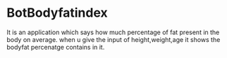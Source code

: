 # BotBodyfatindex
It is an application which says how much percentage of fat present in the body on average.
when u give the input of height,weight,age it shows the bodyfat percenatge contains in it.
